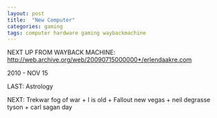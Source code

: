 ```yaml
---
layout: post
title:  "New Computer"
categories: gaming
tags: computer hardware gaming waybackmachine
---
```


NEXT UP FROM WAYBACK MACHINE:
http://web.archive.org/web/20090715000000*/erlendaakre.com


2010 - NOV 15

LAST: Astrology

NEXT: Trekwar fog of war + I is old + Fallout new vegas + neil degrasse tyson + carl sagan day
